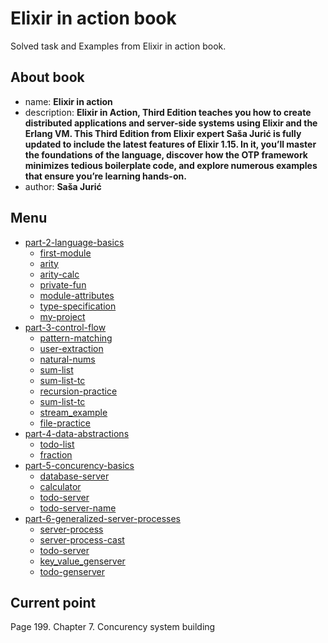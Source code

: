 # Elixir in action book

Solved task and Examples from Elixir in action book.

## About book

- name: **Elixir in action**
- description: **Elixir in Action, Third Edition teaches you how to create distributed applications and server-side systems using Elixir and the Erlang VM. This Third Edition from Elixir expert Saša Jurić is fully updated to include the latest features of Elixir 1.15. In it, you’ll master the foundations of the language, discover how the OTP framework minimizes tedious boilerplate code, and explore numerous examples that ensure you’re learning hands-on.**
- author: **Saša Jurić**

## Menu

- [part-2-language-basics](part-2-language-basics)
    - [first-module](part-2-language-basics/geometry.ex)
    - [arity](part-2-language-basics/arity.ex)
    - [arity-calc](part-2-language-basics/arity_calc.ex)
    - [private-fun](part-2-language-basics/private_fun.ex)
    - [module-attributes](part2-language-basics/module_attributes.ex)
    - [type-specification](part2-language-basics/type_specification.ex)
    - [my-project](part2-language-basics/my_project)
- [part-3-control-flow](part-3-control-flow)
    - [pattern-matching](part-3-control-flow/pattern_matching.ex)
    - [user-extraction](part-3-control-flow/user_extraction.ex)
    - [natural-nums](part-3-control-flow/natural_nums.ex)
    - [sum-list](part-3-control-flow/sum_list.ex)
    - [sum-list-tc](part-3-control-flow/sum_list_tc.ex)
    - [recursion-practice](part-3-control-flow/recursion_practice)
    - [sum-list-tc](part-3-control-flow/sum_list_tc.ex)
    - [stream_example](part-3-control-flow/stream_example.ex)
    - [file-practice](part-3-control-flow/file_practice)
- [part-4-data-abstractions](part-4-data-abstractions)
    - [todo-list](part-4-data-abstractions/todo_list)
    - [fraction](part-4-data-abstractions/fraction)
- [part-5-concurency-basics](part-5-concurency-basics)
    - [database-server](part-5-concurency-basics/database_server.ex)
    - [calculator](part-5-concurency-basics/calculator)
    - [todo-server](part-5-concurency-basics/todo_server)
    - [todo-server-name](part-5-concurency-basics/todo_server_name)
- [part-6-generalized-server-processes](part-6-generalized-server-processes)
    - [server-process](part-6-generalized-server-processes/server_process.ex)
    - [server-process-cast](part-6-generalized-server-processes/server_process_cast.ex)
    - [todo-server](part-6-generalized-server-processes/todo_server)
    - [key_value_genserver](part-6-generalized-server-processes/key_value_genserver.ex)
    - [todo-genserver](part-6-generalized-server-processes/todo_genserver)

## Current point

Page 199. Chapter 7. Concurency system building